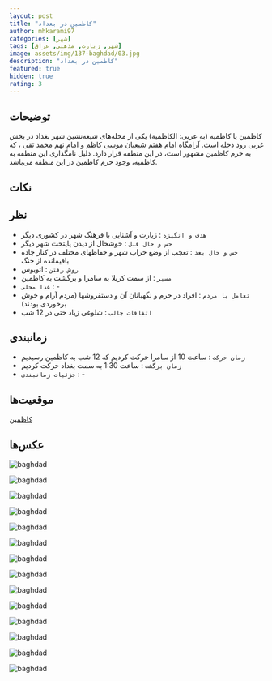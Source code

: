 ```yaml
---
layout: post
title: "کاظمین در بغداد"
author: mhkarami97
categories: [شهر]
tags: [شهر, زیارت, مذهبی, عراق]
image: assets/img/137-baghdad/03.jpg
description: "کاظمین در بغداد"
featured: true
hidden: true
rating: 3
---
```


## توضیحات
کاظمین یا کاظمیه (به عربی: الكاظمية) یکی از محله‌های شیعه‌نشین شهر بغداد در بخش غربی رود دجله است. آرامگاه امام هفتم شیعیان موسی کاظم و امام نهم محمد تقی ، که به حرم کاظمین مشهور است، در این منطقه قرار دارد. دلیل نامگذاری این منطقه به کاظمیه، وجود حرم کاظمین در این منطقه می‌باشد.  

## نکات


## نظر
 - `هدف و انگیزه` : زیارت و آشنایی با فرهنگ شهر در کشوری دیگر
 - `حس و حال قبل` : خوشحال از دیدن پایتخت شهر دیگر
 - `حس و حال بعد` : تعجب از وضع خراب شهر و حفاظهای مختلف در کنار جاده باقیمانده از جنگ
 - `روش رفتن` : اتوبوس
 - `مسیر` : از سمت کربلا به سامرا و برگشت به کاظمین
 - `غذا محلی` : -
 - `تعامل با مردم` : افراد در حرم و نگهبانان آن و دستفروشها (مردم آرام و خوش برخوردی بودند)
 - `اتفاقات جالب` : شلوغی زیاد حتی در 12 شب

## زمانبندی
 - `زمان حرکت` : ساعت 10 از سامرا حرکت کردیم که 12 شب به کاظمین رسیدیم
 - `زمان برگشت` : ساعت 1:30 به سمت بغداد حرکت کردیم
 - `جزئیات زمانبندی` : -

## موقعیت‌ها
[کاظمین](https://www.google.com/maps/place/%D8%A7%D9%84%D8%A7%D9%85%D8%A7%D9%85+%D9%85%D9%88%D8%B3%D9%89+%D8%A7%D9%84%D9%83%D8%A7%D8%B8%D9%85%E2%80%AD/@33.3707757,44.3148672,14z/data=!4m6!3m5!1s0x15577900618c8add:0xa14f6ebdd354e21b!8m2!3d33.3801763!4d44.3382015!16s%2Fg%2F11vwkm86zm?entry=ttu&g_ep=EgoyMDI1MDcyMy4wIKXMDSoASAFQAw%3D%3D)  

## عکس‌ها

![baghdad](/assets/img/137-baghdad/01.jpg)  

![baghdad](/assets/img/137-baghdad/03.jpg)  

![baghdad](/assets/img/137-baghdad/04.jpg)  

![baghdad](/assets/img/137-baghdad/05.jpg)  

![baghdad](/assets/img/137-baghdad/06.jpg)  

![baghdad](/assets/img/137-baghdad/07.jpg)  

![baghdad](/assets/img/137-baghdad/08.jpg)  

![baghdad](/assets/img/137-baghdad/09.jpg)  

![baghdad](/assets/img/137-baghdad/10.jpg)  

![baghdad](/assets/img/137-baghdad/11.jpg)  

![baghdad](/assets/img/137-baghdad/12.jpg)  

![baghdad](/assets/img/137-baghdad/13.jpg)  

![baghdad](/assets/img/137-baghdad/14.jpg)  

![baghdad](/assets/img/137-baghdad/15.jpg)  